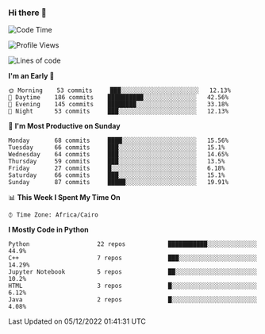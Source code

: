 ### Hi there 👋

<!--
**AMR-KELEG/AMR-KELEG** is a ✨ _special_ ✨ repository because its `README.md` (this file) appears on your GitHub profile.

Here are some ideas to get you started:

- 🔭 I’m currently working on ...
- 🌱 I’m currently learning ...
- 👯 I’m looking to collaborate on ...
- 🤔 I’m looking for help with ...
- 💬 Ask me about ...
- 📫 How to reach me: ...
- 😄 Pronouns: ...
- ⚡ Fun fact: ...
-->

<!--START_SECTION:waka-->
![Code Time](http://img.shields.io/badge/Code%20Time-0%20secs-blue)

![Profile Views](http://img.shields.io/badge/Profile%20Views-0-blue)

![Lines of code](https://img.shields.io/badge/From%20Hello%20World%20I%27ve%20Written-2%20Million%20lines%20of%20code-blue)

**I'm an Early 🐤** 

```text
🌞 Morning    53 commits     ███░░░░░░░░░░░░░░░░░░░░░░   12.13% 
🌆 Daytime    186 commits    ██████████░░░░░░░░░░░░░░░   42.56% 
🌃 Evening    145 commits    ████████░░░░░░░░░░░░░░░░░   33.18% 
🌙 Night      53 commits     ███░░░░░░░░░░░░░░░░░░░░░░   12.13%

```
📅 **I'm Most Productive on Sunday** 

```text
Monday       68 commits     ████░░░░░░░░░░░░░░░░░░░░░   15.56% 
Tuesday      66 commits     ███░░░░░░░░░░░░░░░░░░░░░░   15.1% 
Wednesday    64 commits     ███░░░░░░░░░░░░░░░░░░░░░░   14.65% 
Thursday     59 commits     ███░░░░░░░░░░░░░░░░░░░░░░   13.5% 
Friday       27 commits     █░░░░░░░░░░░░░░░░░░░░░░░░   6.18% 
Saturday     66 commits     ███░░░░░░░░░░░░░░░░░░░░░░   15.1% 
Sunday       87 commits     █████░░░░░░░░░░░░░░░░░░░░   19.91%

```


📊 **This Week I Spent My Time On** 

```text
⌚︎ Time Zone: Africa/Cairo

```

**I Mostly Code in Python** 

```text
Python                   22 repos            ███████████░░░░░░░░░░░░░░   44.9% 
C++                      7 repos             ███░░░░░░░░░░░░░░░░░░░░░░   14.29% 
Jupyter Notebook         5 repos             ██░░░░░░░░░░░░░░░░░░░░░░░   10.2% 
HTML                     3 repos             █░░░░░░░░░░░░░░░░░░░░░░░░   6.12% 
Java                     2 repos             █░░░░░░░░░░░░░░░░░░░░░░░░   4.08%

```



 Last Updated on 05/12/2022 01:41:31 UTC
<!--END_SECTION:waka-->

